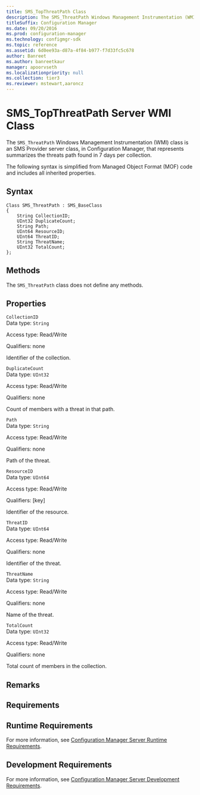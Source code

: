 ```yaml
---
title: SMS_TopThreatPath Class
description: The SMS_ThreatPath Windows Management Instrumentation (WMI) class is an SMS Provider server class, in Configuration Manager, that represents summarizes the threats path found in 7 days per collection.
titleSuffix: Configuration Manager
ms.date: 09/20/2016
ms.prod: configuration-manager
ms.technology: configmgr-sdk
ms.topic: reference
ms.assetid: 6d0ee93a-d87a-4f84-b977-f7d33fc5c678
author: Banreet
ms.author: banreetkaur
manager: apoorvseth
ms.localizationpriority: null
ms.collection: tier3
ms.reviewer: mstewart,aaroncz 
---
```

# SMS_TopThreatPath Server WMI Class
The `SMS_ThreatPath` Windows Management Instrumentation (WMI) class is an SMS Provider server class, in Configuration Manager, that represents summarizes the threats path found in 7 days per collection.  

 The following syntax is simplified from Managed Object Format (MOF) code and includes all inherited properties.  

## Syntax  

```  
Class SMS_ThreatPath : SMS_BaseClass  
{  
    String CollectionID;  
    UInt32 DuplicateCount;  
    String Path;  
    UInt64 ResourceID;  
    UInt64 ThreatID;  
    String ThreatName;  
    UInt32 TotalCount;  
};  
```  

## Methods  
 The `SMS_ThreatPath` class does not define any methods.  

## Properties  
 `CollectionID`  
 Data type: `String`  

 Access type: Read/Write  

 Qualifiers: none  

 Identifier of the collection.  

 `DuplicateCount`  
 Data type: `UInt32`  

 Access type: Read/Write  

 Qualifiers: none  

 Count of members with a threat in that path.  

 `Path`  
 Data type: `String`  

 Access type: Read/Write  

 Qualifiers: none  

 Path of the threat.  

 `ResourceID`  
 Data type: `UInt64`  

 Access type: Read/Write  

 Qualifiers: [key]  

 Identifier of the resource.  

 `ThreatID`  
 Data type: `UInt64`  

 Access type: Read/Write  

 Qualifiers: none  

 Identifier of the threat.  

 `ThreatName`  
 Data type: `String`  

 Access type: Read/Write  

 Qualifiers: none  

 Name of the threat.  

 `TotalCount`  
 Data type: `UInt32`  

 Access type: Read/Write  

 Qualifiers: none  

 Total count of members in the collection.  

## Remarks  

## Requirements  

## Runtime Requirements  
 For more information, see [Configuration Manager Server Runtime Requirements](../../../develop/core/reqs/server-runtime-requirements.md).  

## Development Requirements  
 For more information, see [Configuration Manager Server Development Requirements](../../../develop/core/reqs/server-development-requirements.md).

